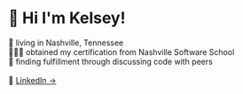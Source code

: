<h1 align="left" id="macropower-title"> 🏁 Hi I'm Kelsey!</h1>

🤠 living in Nashville, Tennessee <br>
👩🏻‍💻 obtained my certification from Nashville Software School<br>
💞 finding fulfillment through discussing code with peers
 <br><br>
  🔗 <a href="https://www.linkedin.com/in/kelsey-lemmer" target="_blank">LinkedIn → </a>

